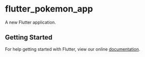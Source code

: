 # flutter_pokemon_app

A new Flutter application.

## Getting Started

For help getting started with Flutter, view our online
[documentation](https://flutter.io/).
